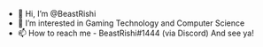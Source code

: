 - 👋 Hi, I’m @BeastRishi
- 👀 I’m interested in Gaming Technology and Computer Science
- 📫 How to reach me - BeastRishi#1444 (via Discord)
And see ya!
